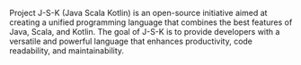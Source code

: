 Project J-S-K (Java Scala Kotlin) is an open-source initiative aimed at creating a unified programming language that 
combines the best features of Java, Scala, and Kotlin. The goal of J-S-K is to provide developers with a versatile and 
powerful language that enhances productivity, code readability, and maintainability.